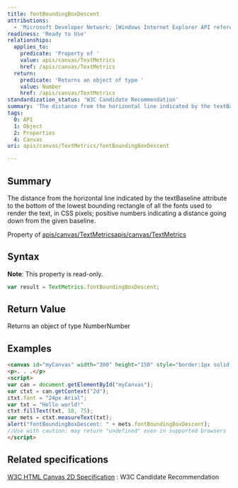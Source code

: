 ```yaml
---
title: fontBoundingBoxDescent
attributions:
  - 'Microsoft Developer Network: [Windows Internet Explorer API reference Article](http://msdn.microsoft.com/en-us/library/ie/hh828809%28v=vs.85%29.aspx)'
readiness: 'Ready to Use'
relationships:
  applies_to:
    predicate: 'Property of '
    value: apis/canvas/TextMetrics
    href: /apis/canvas/TextMetrics
  return:
    predicate: 'Returns an object of type '
    value: Number
    href: /apis/canvas/TextMetrics
standardization_status: 'W3C Candidate Recommendation'
summary: 'The distance from the horizontal line indicated by the textBaseline attribute to the bottom of the lowest bounding rectangle of all the fonts used to render the text, in CSS pixels; positive numbers indicating a distance going down from the given baseline.'
tags:
  0: API
  1: Object
  2: Properties
  4: Canvas
uri: apis/canvas/TextMetrics/fontBoundingBoxDescent

---
```

## <span>Summary</span>

The distance from the horizontal line indicated by the textBaseline attribute to the bottom of the lowest bounding rectangle of all the fonts used to render the text, in CSS pixels; positive numbers indicating a distance going down from the given baseline.

Property of [apis/canvas/TextMetrics](/apis/canvas/TextMetrics)[apis/canvas/TextMetrics](/apis/canvas/TextMetrics)

## <span>Syntax</span>

**Note**: This property is read-only.

``` js
var result = TextMetrics.fontBoundingBoxDescent;
```

## <span>Return Value</span>

Returns an object of type NumberNumber

## <span>Examples</span>

``` html
<canvas id="myCanvas" width="300" height="150" style="border:1px solid blue;"></canvas>
<p>. . .</p>
<script>
var can = document.getElementById("myCanvas");
var ctxt = can.getContext("2d");
ctxt.font = "24px Arial";
var txt = "Hello world!"
ctxt.fillText(txt, 10, 75);
var mets = ctxt.measureText(txt);
alert("fontBoundingBoxDescent: " + mets.fontBoundingBoxDescent);
//Use with caution: may return "undefined" even in supported browsers
</script>
```

## <span>Related specifications</span>

[W3C HTML Canvas 2D Specification](http://www.w3.org/TR/2012/CR-2dcontext-20121217/)
:   W3C Candidate Recommendation
